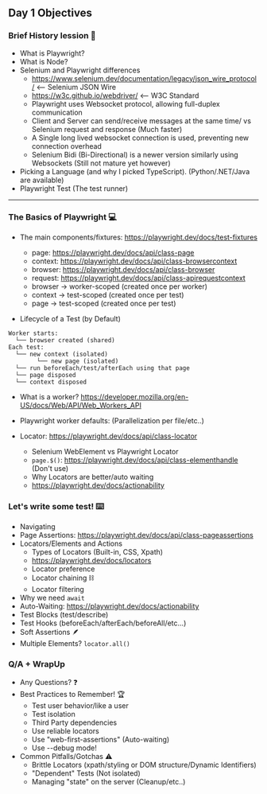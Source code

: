 ## Day 1 Objectives

### Brief History lession 🔎

- What is Playwright?
- What is Node?
- Selenium and Playwright differences
    - https://www.selenium.dev/documentation/legacy/json_wire_protocol/  <-- Selenium JSON Wire
    - https://w3c.github.io/webdriver/ <-- W3C Standard
    - Playwright uses Websocket protocol, allowing full-duplex communication
    - Client and Server can send/receive messages at the same time/ vs Selenium request and response (Much faster)
    - A Single long lived websocket connection is used, preventing new connection overhead
    - Selenium Bidi (Bi-Directional) is a newer version similarly using Websockets (Still not mature yet however)
- Picking a Language (and why I picked TypeScript). (Python/.NET/Java are available)
- Playwright Test (The test runner)

---

### The Basics of Playwright 💻
- The main components/fixtures: https://playwright.dev/docs/test-fixtures
    - page: https://playwright.dev/docs/api/class-page
    - context: https://playwright.dev/docs/api/class-browsercontext
    - browser: https://playwright.dev/docs/api/class-browser
    - request: https://playwright.dev/docs/api/class-apirequestcontext
    - browser → worker-scoped (created once per worker)
    - context → test-scoped (created once per test)
    - page → test-scoped (created once per test)
 
- Lifecycle of a Test (by Default)
```  
Worker starts:
  └── browser created (shared)
Each test:
  └── new context (isolated)
        └── new page (isolated)
  └── run beforeEach/test/afterEach using that page
  └── page disposed
  └── context disposed
```
- What is a worker? https://developer.mozilla.org/en-US/docs/Web/API/Web_Workers_API
- Playwright worker defaults: (Parallelization per file/etc..)

- Locator: https://playwright.dev/docs/api/class-locator
    - Selenium WebElement vs Playwright Locator
    - `page.$()`: https://playwright.dev/docs/api/class-elementhandle (Don't use)
    - Why Locators are better/auto waiting
    - https://playwright.dev/docs/actionability

### Let's write some test! ⌨️
- Navigating
- Page Assertions: https://playwright.dev/docs/api/class-pageassertions
- Locators/Elements and Actions 
    - Types of Locators (Built-in, CSS, Xpath)
    - https://playwright.dev/docs/locators
    - Locator preference
    - Locator chaining ⛓️
    - Locator filtering 
- Why we need `await`
- Auto-Waiting: https://playwright.dev/docs/actionability
- Test Blocks (test/describe)
- Test Hooks (beforeEach/afterEach/beforeAll/etc...)
- Soft Assertions 🪶
- Multiple Elements? `locator.all()`

### Q/A + WrapUp
- Any Questions? ❓
- Best Practices to Remember! 🏆
    - Test user behavior/like a user
    - Test isolation
    - Third Party dependencies 
    - Use reliable locators
    - Use "web-first-assertions" (Auto-waiting)
    - Use --debug mode!
- Common Pitfalls/Gotchas ⚠️
    - Brittle Locators (xpath/styling or DOM structure/Dynamic Identifiers)
    - "Dependent" Tests (Not isolated)
    - Managing "state" on the server (Cleanup/etc..)




